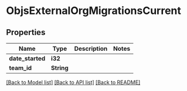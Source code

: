 # ObjsExternalOrgMigrationsCurrent

## Properties

Name | Type | Description | Notes
------------ | ------------- | ------------- | -------------
**date_started** | **i32** |  | 
**team_id** | **String** |  | 

[[Back to Model list]](../README.md#documentation-for-models) [[Back to API list]](../README.md#documentation-for-api-endpoints) [[Back to README]](../README.md)


